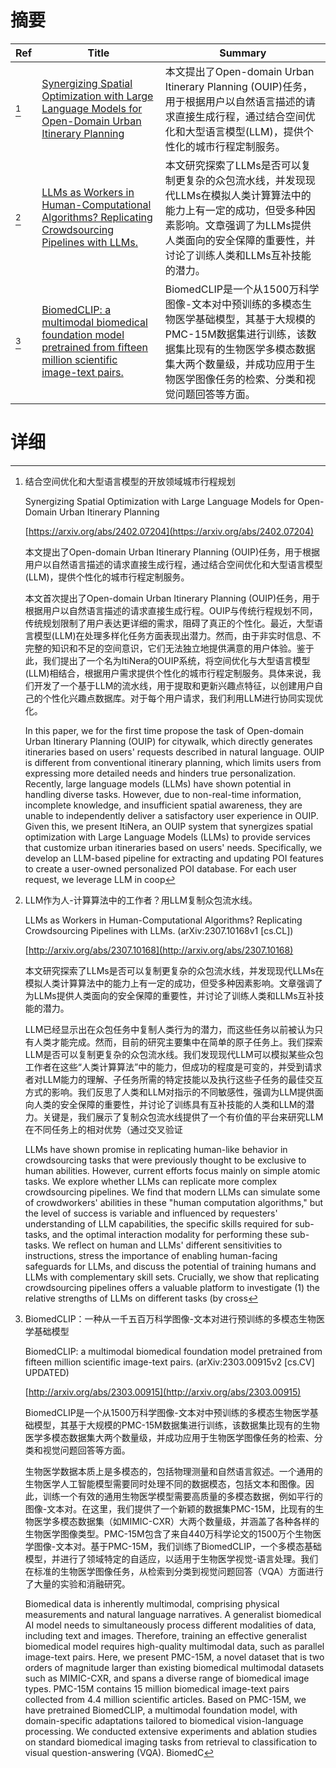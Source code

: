 # 摘要

| Ref | Title | Summary |
| --- | --- | --- |
| [^1] | [Synergizing Spatial Optimization with Large Language Models for Open-Domain Urban Itinerary Planning](https://arxiv.org/abs/2402.07204) | 本文提出了Open-domain Urban Itinerary Planning (OUIP)任务，用于根据用户以自然语言描述的请求直接生成行程，通过结合空间优化和大型语言模型(LLM)，提供个性化的城市行程定制服务。 |
| [^2] | [LLMs as Workers in Human-Computational Algorithms? Replicating Crowdsourcing Pipelines with LLMs.](http://arxiv.org/abs/2307.10168) | 本文研究探索了LLMs是否可以复制更复杂的众包流水线，并发现现代LLMs在模拟人类计算算法中的能力上有一定的成功，但受多种因素影响。文章强调了为LLMs提供人类面向的安全保障的重要性，并讨论了训练人类和LLMs互补技能的潜力。 |
| [^3] | [BiomedCLIP: a multimodal biomedical foundation model pretrained from fifteen million scientific image-text pairs.](http://arxiv.org/abs/2303.00915) | BiomedCLIP是一个从1500万科学图像-文本对中预训练的多模态生物医学基础模型，其基于大规模的PMC-15M数据集进行训练，该数据集比现有的生物医学多模态数据集大两个数量级，并成功应用于生物医学图像任务的检索、分类和视觉问题回答等方面。 |

# 详细

[^1]: 结合空间优化和大型语言模型的开放领域城市行程规划

    Synergizing Spatial Optimization with Large Language Models for Open-Domain Urban Itinerary Planning

    [https://arxiv.org/abs/2402.07204](https://arxiv.org/abs/2402.07204)

    本文提出了Open-domain Urban Itinerary Planning (OUIP)任务，用于根据用户以自然语言描述的请求直接生成行程，通过结合空间优化和大型语言模型(LLM)，提供个性化的城市行程定制服务。

    

    本文首次提出了Open-domain Urban Itinerary Planning (OUIP)任务，用于根据用户以自然语言描述的请求直接生成行程。OUIP与传统行程规划不同，传统规划限制了用户表达更详细的需求，阻碍了真正的个性化。最近，大型语言模型(LLM)在处理多样化任务方面表现出潜力。然而，由于非实时信息、不完整的知识和不足的空间意识，它们无法独立地提供满意的用户体验。鉴于此，我们提出了一个名为ItiNera的OUIP系统，将空间优化与大型语言模型(LLM)相结合，根据用户需求提供个性化的城市行程定制服务。具体来说，我们开发了一个基于LLM的流水线，用于提取和更新兴趣点特征，以创建用户自己的个性化兴趣点数据库。对于每个用户请求，我们利用LLM进行协同实现优化。

    In this paper, we for the first time propose the task of Open-domain Urban Itinerary Planning (OUIP) for citywalk, which directly generates itineraries based on users' requests described in natural language. OUIP is different from conventional itinerary planning, which limits users from expressing more detailed needs and hinders true personalization. Recently, large language models (LLMs) have shown potential in handling diverse tasks. However, due to non-real-time information, incomplete knowledge, and insufficient spatial awareness, they are unable to independently deliver a satisfactory user experience in OUIP. Given this, we present ItiNera, an OUIP system that synergizes spatial optimization with Large Language Models (LLMs) to provide services that customize urban itineraries based on users' needs. Specifically, we develop an LLM-based pipeline for extracting and updating POI features to create a user-owned personalized POI database. For each user request, we leverage LLM in coop
    
[^2]: LLM作为人-计算算法中的工作者？用LLM复制众包流水线。

    LLMs as Workers in Human-Computational Algorithms? Replicating Crowdsourcing Pipelines with LLMs. (arXiv:2307.10168v1 [cs.CL])

    [http://arxiv.org/abs/2307.10168](http://arxiv.org/abs/2307.10168)

    本文研究探索了LLMs是否可以复制更复杂的众包流水线，并发现现代LLMs在模拟人类计算算法中的能力上有一定的成功，但受多种因素影响。文章强调了为LLMs提供人类面向的安全保障的重要性，并讨论了训练人类和LLMs互补技能的潜力。

    

    LLM已经显示出在众包任务中复制人类行为的潜力，而这些任务以前被认为只有人类才能完成。然而，目前的研究主要集中在简单的原子任务上。我们探索LLM是否可以复制更复杂的众包流水线。我们发现现代LLM可以模拟某些众包工作者在这些“人类计算算法”中的能力，但成功的程度是可变的，并受到请求者对LLM能力的理解、子任务所需的特定技能以及执行这些子任务的最佳交互方式的影响。我们反思了人类和LLM对指示的不同敏感性，强调为LLM提供面向人类的安全保障的重要性，并讨论了训练具有互补技能的人类和LLM的潜力。关键是，我们展示了复制众包流水线提供了一个有价值的平台来研究LLM在不同任务上的相对优势（通过交叉验证

    LLMs have shown promise in replicating human-like behavior in crowdsourcing tasks that were previously thought to be exclusive to human abilities. However, current efforts focus mainly on simple atomic tasks. We explore whether LLMs can replicate more complex crowdsourcing pipelines. We find that modern LLMs can simulate some of crowdworkers' abilities in these "human computation algorithms," but the level of success is variable and influenced by requesters' understanding of LLM capabilities, the specific skills required for sub-tasks, and the optimal interaction modality for performing these sub-tasks. We reflect on human and LLMs' different sensitivities to instructions, stress the importance of enabling human-facing safeguards for LLMs, and discuss the potential of training humans and LLMs with complementary skill sets. Crucially, we show that replicating crowdsourcing pipelines offers a valuable platform to investigate (1) the relative strengths of LLMs on different tasks (by cross
    
[^3]: BiomedCLIP：一种从一千五百万科学图像-文本对进行预训练的多模态生物医学基础模型

    BiomedCLIP: a multimodal biomedical foundation model pretrained from fifteen million scientific image-text pairs. (arXiv:2303.00915v2 [cs.CV] UPDATED)

    [http://arxiv.org/abs/2303.00915](http://arxiv.org/abs/2303.00915)

    BiomedCLIP是一个从1500万科学图像-文本对中预训练的多模态生物医学基础模型，其基于大规模的PMC-15M数据集进行训练，该数据集比现有的生物医学多模态数据集大两个数量级，并成功应用于生物医学图像任务的检索、分类和视觉问题回答等方面。

    

    生物医学数据本质上是多模态的，包括物理测量和自然语言叙述。一个通用的生物医学人工智能模型需要同时处理不同的数据模态，包括文本和图像。因此，训练一个有效的通用生物医学模型需要高质量的多模态数据，例如平行的图像-文本对。在这里，我们提供了一个新颖的数据集PMC-15M，比现有的生物医学多模态数据集（如MIMIC-CXR）大两个数量级，并涵盖了各种各样的生物医学图像类型。PMC-15M包含了来自440万科学论文的1500万个生物医学图像-文本对。基于PMC-15M，我们训练了BiomedCLIP，一个多模态基础模型，并进行了领域特定的自适应，以适用于生物医学视觉-语言处理。我们在标准的生物医学图像任务，从检索到分类到视觉问题回答（VQA）方面进行了大量的实验和消融研究。

    Biomedical data is inherently multimodal, comprising physical measurements and natural language narratives. A generalist biomedical AI model needs to simultaneously process different modalities of data, including text and images. Therefore, training an effective generalist biomedical model requires high-quality multimodal data, such as parallel image-text pairs. Here, we present PMC-15M, a novel dataset that is two orders of magnitude larger than existing biomedical multimodal datasets such as MIMIC-CXR, and spans a diverse range of biomedical image types. PMC-15M contains 15 million biomedical image-text pairs collected from 4.4 million scientific articles. Based on PMC-15M, we have pretrained BiomedCLIP, a multimodal foundation model, with domain-specific adaptations tailored to biomedical vision-language processing. We conducted extensive experiments and ablation studies on standard biomedical imaging tasks from retrieval to classification to visual question-answering (VQA). BiomedC
    

